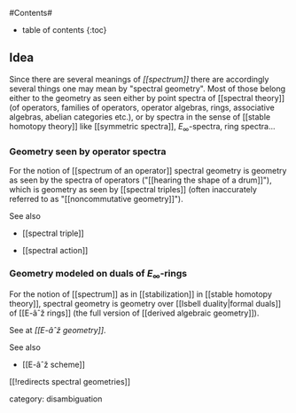 
#Contents#
* table of contents
{:toc}

## Idea

Since there are several meanings of _[[spectrum]]_ there are accordingly several things one may mean by "spectral geometry". Most of those belong
either to the geometry as seen either by point spectra of [[spectral theory]] (of operators, families of operators, operator algebras, rings, associative algebras, abelian categories etc.), or by spectra in the sense of [[stable homotopy theory]] like [[symmetric spectra]], $E_\infty$-spectra, ring spectra...


### Geometry seen by operator spectra

For the notion of [[spectrum of an operator]] spectral geometry is geometry as seen by the spectra of operators ("[[hearing the shape of a drum]]"), which is geometry as seen by [[spectral triples]] (often inaccurately referred to as "[[noncommutative geometry]]").

See also

* [[spectral triple]]

* [[spectral action]]

### Geometry modeled on duals of $E_\infty$-rings 

For the notion of [[spectrum]] as in [[stabilization]] in [[stable homotopy theory]], spectral geometry is geometry over [[Isbell duality|formal duals]] of [[E-âˆž rings]] (the full version of [[derived algebraic geometry]]). 

See at _[[E-âˆž geometry]]_.

See also

* [[E-âˆž scheme]]

[[!redirects spectral geometries]]

category: disambiguation
